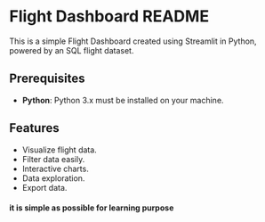 # Flight Dashboard README

This is a simple Flight Dashboard created using Streamlit in Python, powered by an SQL flight dataset.

## Prerequisites

- **Python**: Python 3.x must be installed on your machine.

## Features
- Visualize flight data.
- Filter data easily.
- Interactive charts.
- Data exploration.
- Export data.

#### it is simple as possible for learning purpose
